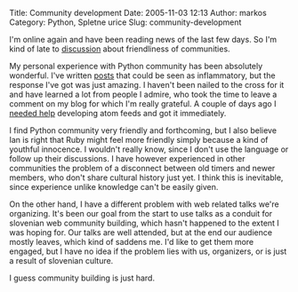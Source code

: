Title: Community development
Date: 2005-11-03 12:13
Author: markos
Category: Python, Spletne urice
Slug: community-development

I'm online again and have been reading news of the last few days. So I'm
kind of late to
[discussion](http://blog.ianbicking.org/friendship-and-hand-holding.html)
about friendliness of communities.

My personal experience with Python community has been absolutely
wonderful. I've written [posts](http://markos.gaivo.net/blog/?p=27) that
could be seen as inflammatory, but the response I've got was just
amazing. I haven't been nailed to the cross for it and have learned a
lot from people I admire, who took the time to leave a comment on my
blog for which I'm really grateful. A couple of days ago I [needed
help](http://markos.gaivo.net/blog/?p=55) developing atom feeds and got
it immediately.

I find Python community very friendly and forthcoming, but I also
believe Ian is right that Ruby might feel more friendly simply because a
kind of youthful innocence. I wouldn't really know, since I don't use
the language or follow up their discussions. I have however experienced
in other communities the problem of a disconnect between old timers and
newer members, who don't share cultural history just yet. I think this
is inevitable, since experience unlike knowledge can't be easily given.

On the other hand, I have a different problem with web related talks
we're organizing. It's been our goal from the start to use talks as a
conduit for slovenian web community building, which hasn't happened to
the extent I was hoping for. Our talks are well attended, but at the end
our audience mostly leaves, which kind of saddens me. I'd like to get
them more engaged, but I have no idea if the problem lies with us,
organizers, or is just a result of slovenian culture.

I guess community building is just hard.

